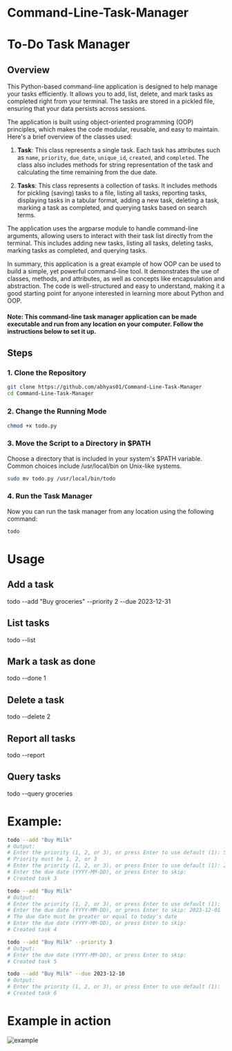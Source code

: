 # Command-Line-Task-Manager
# To-Do Task Manager

## Overview

This Python-based command-line application is designed to help manage your tasks efficiently. It allows you to add, list, delete, and mark tasks as completed right from your terminal. The tasks are stored in a pickled file, ensuring that your data persists across sessions.

The application is built using object-oriented programming (OOP) principles, which makes the code modular, reusable, and easy to maintain. Here's a brief overview of the classes used:

1. **Task**: This class represents a single task. Each task has attributes such as `name`, `priority`, `due_date`, `unique_id`, `created`, and `completed`. The class also includes methods for string representation of the task and calculating the time remaining from the due date.

2. **Tasks**: This class represents a collection of tasks. It includes methods for pickling (saving) tasks to a file, listing all tasks, reporting tasks, displaying tasks in a tabular format, adding a new task, deleting a task, marking a task as completed, and querying tasks based on search terms.

The application uses the argparse module to handle command-line arguments, allowing users to interact with their task list directly from the terminal. This includes adding new tasks, listing all tasks, deleting tasks, marking tasks as completed, and querying tasks.

In summary, this application is a great example of how OOP can be used to build a simple, yet powerful command-line tool. It demonstrates the use of classes, methods, and attributes, as well as concepts like encapsulation and abstraction. The code is well-structured and easy to understand, making it a good starting point for anyone interested in learning more about Python and OOP.

#### Note: This command-line task manager application can be made executable and run from any location on your computer. Follow the instructions below to set it up.
## Steps

### 1. Clone the Repository

```bash
git clone https://github.com/abhyas01/Command-Line-Task-Manager
cd Command-Line-Task-Manager
```

### 2. Change the Running Mode
```bash
chmod +x todo.py
```

### 3. Move the Script to a Directory in $PATH
Choose a directory that is included in your system's $PATH variable. Common choices include /usr/local/bin on Unix-like systems.
```bash
sudo mv todo.py /usr/local/bin/todo
```

### 4. Run the Task Manager
Now you can run the task manager from any location using the following command:
```bash
todo
```

# Usage
## Add a task
todo --add "Buy groceries" --priority 2 --due 2023-12-31

## List tasks
todo --list

## Mark a task as done
todo --done 1

## Delete a task
todo --delete 2

## Report all tasks
todo --report

## Query tasks
todo --query groceries

# Example:

```bash
todo --add "Buy Milk"
# Output:
# Enter the priority (1, 2, or 3), or press Enter to use default (1): 5
# Priority must be 1, 2, or 3
# Enter the priority (1, 2, or 3), or press Enter to use default (1): 2
# Enter the due date (YYYY-MM-DD), or press Enter to skip:
# Created task 3

todo --add "Buy Milk"
# Output:
# Enter the priority (1, 2, or 3), or press Enter to use default (1):
# Enter the due date (YYYY-MM-DD), or press Enter to skip: 2023-12-01
# The due date must be greater or equal to today's date
# Enter the due date (YYYY-MM-DD), or press Enter to skip:
# Created task 4

todo --add "Buy Milk" --priority 3
# Output:
# Enter the due date (YYYY-MM-DD), or press Enter to skip:
# Created task 5

todo --add "Buy Milk" --due 2023-12-10
# Output:
# Enter the priority (1, 2, or 3), or press Enter to use default (1):
# Created task 6
```

# Example in action

![example](https://github.com/abhyas01/Command-Line-Task-Manager/assets/91689587/ecc566c7-ef37-4450-8b4b-841cf8843c2b)

